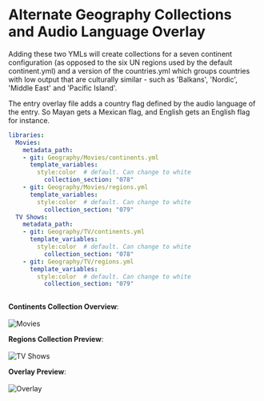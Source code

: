 # Alternate Geography Collections and Audio Language Overlay

Adding these two YMLs will create collections for a seven continent configuration (as opposed to the six UN regions used by the default continent.yml) and a version of the countries.yml which groups countries with low output that are culturally similar - such as 'Balkans', 'Nordic', 'Middle East' and 'Pacific Island'.

The entry overlay file adds a country flag defined by the audio language of the entry. So Mayan gets a Mexican flag, and English gets an English flag for instance.

```yaml
libraries:
  Movies:
    metadata_path:
    - git: Geography/Movies/continents.yml
      template_variables:
        style:color  # default. Can change to white
          collection_section: "078"
    - git: Geography/Movies/regions.yml
      template_variables:
        style:color  # default. Can change to white
          collection_section: "079"
  TV Shows:
    metadata_path:
    - git: Geography/TV/continents.yml
      template_variables:
        style:color  # default. Can change to white
          collection_section: "078"
    - git: Geography/TV/regions.yml
      template_variables:
        style:color  # default. Can change to white
          collection_section: "079"
     
```
**Continents Collection Overview**: <br><br>
![Movies](https://i.imgur.com/WdZSatA.png)
<br>

**Regions Collection Preview**: <br><br>
![TV Shows](https://i.imgur.com/IhRoyCk.png)
<br>

**Overlay Preview**: <br><br>
![Overlay](https://i.imgur.com/HvmI1Lb.jpg)
<br>
